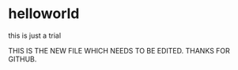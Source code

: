 # helloworld
this is just a trial

THIS IS THE NEW FILE WHICH NEEDS TO BE EDITED. THANKS FOR GITHUB.
